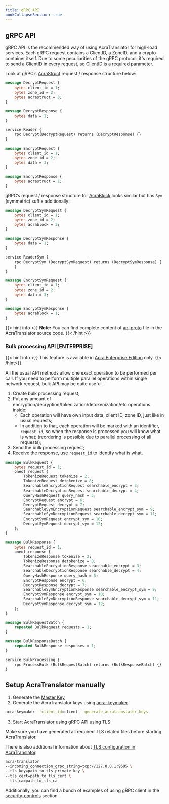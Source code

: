 ```yaml
---
title: gRPC API
bookCollapseSection: true
---
```


## gRPC API

gRPC API is the recommended way of using AcraTranslator for high-load services. Each gRPC request contains a ClientID, a ZoneID, and a crypto container itself.
Due to some peculiarities of the gRPC protocol, it's required to send a ClientID in every request, so ClientID is a required parameter.

Look at gRPC’s [AcraStruct](/acra/acra-in-depth/data-structures/acrastruct) request / response structure below:

```proto
message DecryptRequest {
    bytes client_id = 1;
    bytes zone_id = 2;
    bytes acrastruct = 3;
}

message DecryptResponse {
    bytes data = 1;
}

service Reader {
    rpc Decrypt(DecryptRequest) returns (DecryptResponse) {}
}

message EncryptRequest {
    bytes client_id = 1;
    bytes zone_id = 2;
    bytes data = 3;
}

message EncryptResponse {
    bytes acrastruct = 1;
}
```

gRPC’s request / response structure for [AcraBlock](/acra/acra-in-depth/data-structures/acrablock) looks similar but has `Sym` (symmetric) suffix additionally:

```proto
message DecryptSymRequest {
    bytes client_id = 1;
    bytes zone_id = 2;
    bytes acrablock = 3;
}

message DecryptSymResponse {
    bytes data = 1;
}

service ReaderSym {
    rpc DecryptSym (DecryptSymRequest) returns (DecryptSymResponse) {
    }
}

message EncryptSymRequest {
    bytes client_id = 1;
    bytes zone_id = 2;
    bytes data = 3;
}

message EncryptSymResponse {
    bytes acrablock = 1;
}
```

{{< hint info >}}
**Note:**
You can find complete content of [api.proto](https://github.com/cossacklabs/acra/blob/master/cmd/acra-translator/grpc_api/api.proto) file in the AcraTranslator source code.
{{< /hint >}}

### Bulk processing API [ENTERPRISE]

{{< hint info >}}
This feature is available in [Acra Enterprise Edition](/acra/enterprise-edition/) only.
{{< /hint>}}

All the usual API methods allow one exact operation to be performed per call.
If you need to perform multiple parallel operations within single network request, bulk API may be quite useful.

1. Create bulk processing request;
2. Put any amount of encryption/decryption/tokenization/detokenization/etc operations inside:
   * Each operation will have own input data, client ID, zone ID, just like in usual requests;
   * In addition to that, each operation will be marked with an identifier, `request_id`, so when the response is processed you will know what is what;
     (reordering is possible due to parallel processing of all requests);
3. Send the bulk processing request;
4. Receive the response, use `request_id` to identify what is what.

```protobuf
message BulkRequest {
    bytes request_id = 1;
    oneof request {
        TokenizeRequest tokenize = 2;
        TokenizeRequest detokenize = 8;
        SearchableEncryptionRequest searchable_encrypt = 3;
        SearchableDecryptionRequest searchable_decrypt = 4;
        QueryHashRequest query_hash = 5;
        EncryptRequest encrypt = 6;
        DecryptRequest decrypt = 7;
        SearchableSymEncryptionRequest searchable_encrypt_sym = 9;
        SearchableSymDecryptionRequest searchable_decrypt_sym = 11;
        EncryptSymRequest encrypt_sym = 10;
        DecryptSymRequest decrypt_sym = 12;
    };
}

message BulkResponse {
    bytes request_id = 1;
    oneof response {
        TokenizeResponse tokenize = 2;
        TokenizeResponse detokenize = 8;
        SearchableEncryptionResponse searchable_encrypt = 3;
        SearchableDecryptionResponse searchable_decrypt = 4;
        QueryHashResponse query_hash = 5;
        EncryptResponse encrypt = 6;
        DecryptResponse decrypt = 7;
        SearchableSymEncryptionResponse searchable_encrypt_sym = 9;
        EncryptSymResponse encrypt_sym = 10;
        SearchableSymDecryptionResponse searchable_decrypt_sym = 11;
        DecryptSymResponse decrypt_sym = 12;
    };
}

message BulkRequestBatch {
    repeated BulkRequest requests = 1;
}

message BulkResponseBatch {
    repeated BulkResponse responses = 1;
}

service BulkProcessing {
    rpc ProcessBulk (BulkRequestBatch) returns (BulkResponseBatch) {}
}
```

## Setup AcraTranslator manually

1. Generate the [Master Key](/acra/security-controls/key-management/operations/generation/#acra-master-keys)
2. Generate the AcraTranslator keys using [acra-keymaker](/acra/configuring-maintaining/general-configuration/acra-keymaker).

```bash
acra-keymaker --client_id=client --generate_acratranslator_keys 
```

3. Start AcraTranslator using gRPC API using TLS:

 Make sure you have generated all required TLS related files before starting AcraTranslator. 

 There is also additional information about [TLS configuration in AcraTranslator](/acra/configuring-maintaining/general-configuration/acra-translator/#tls).

```bash
acra-translator 
--incoming_connection_grpc_string=tcp://127.0.0.1:9595 \
--tls_key=path_to_tls_private_key \
--tls_cert=path_to_tls_cert \
--tls_ca=path_to_tls_ca 
```

Additionally, you can find a bunch of examples of using gRPC client in the [security-controls](/acra/security-controls/tokenization#grpc) section
